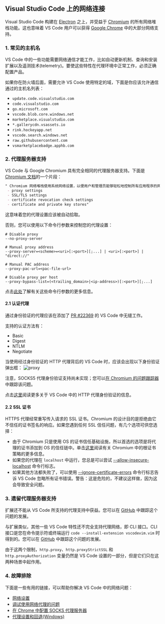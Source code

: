 <!--
 * @Author: haoluo
 * @Date: 2019-07-23 09:06:37
 * @LastEditors: haoluo
 * @LastEditTime: 2019-07-23 15:34:14
 * @Description: file Network
 -->

## Visual Studio Code 上的网络连接

Visual Studio Code 构建在 [Electron](https://electron.atom.io/) 之上，并受益于 [Chromium](https://www.chromium.org/) 的所有网络堆栈功能。这也意味着 VS Code 用户可以获得 [Google Chrome](https://www.google.com/chrome/index.html) 中的大部分网络支持。

### 1. 常见的主机名

VS Code 中的一些功能需要网络通信才能工作，比如自动更新机制、查询和安装扩展以及遥测技术(telemetry)。要使这些特性在代理环境中正常工作，必须正确配置产品。

如果你在防火墙后面，需要允许 VS Code 使用特定的域，下面是你应该允许通信通过的主机名列表：

- `update.code.visualstudio.com`
- `code.visualstudio.com`
- `go.microsoft.com`
- `vscode.blob.core.windows.net`
- `marketplace.visualstudio.com`
- `*.gallerycdn.vsassets.io`
- `rink.hockeyapp.net`
- `vscode.search.windows.net`
- `raw.githubusercontent.com`
- `vsmarketplacebadge.apphb.com`

### 2. 代理服务器支持

VS Code 与 Google Chromium 具有完全相同的代理服务器支持。下面是 [Chromium 文档](https://www.chromium.org/developers/design-documents/network-settings)的一个片段：

```md
" Chromium 网络堆栈使用系统网络设置，以便用户和管理员能够轻松地控制所有应用程序的网络设置。网络设置包括：
 - proxy settings
 - SSL/TLS settings
 - certificate revocation check settings
 - certificate and private key stores"
```

这意味着您的代理设置应该被自动拾取。

否则，您可以使用以下命令行参数来控制您的代理设置：

```shell
# Disable proxy
--no-proxy-server

# Manual proxy address
--proxy-server=<scheme>=<uri>[:<port>][;...] | <uri>[:<port>] | "direct://"

# Manual PAC address
--proxy-pac-url=<pac-file-url>

# Disable proxy per host
--proxy-bypass-list=(<trailing_domain>|<ip-address>)[:<port>][;...]
```

点击[此处](https://www.chromium.org/developers/design-documents/network-settings)了解有关这些命令行参数的更多信息。

#### 2.1 认证代理

通过身份验证的代理应该在添加了 [PR #22369](https://github.com/Microsoft/vscode/pull/22369) 的 VS Code 中无缝工作。

支持的认证方法有：

- Basic
- Digest
- NTLM
- Negotiate

当使用经过身份验证的 HTTP 代理背后的 VS Code 时，应该会出现以下身份验证弹出框：
![proxy](https://code.visualstudio.com/assets/docs/setup/network/proxy.png "proxy")

注意，SOCKS5 代理身份验证支持尚未实现；您可以[在 Chromium 的问题跟踪器](https://bugs.chromium.org/p/chromium/issues/detail?id=256785)中跟踪该问题。

点击[这里](https://www.chromium.org/developers/design-documents/http-authentication)阅读更多关于 VS Code 中的 HTTP 代理身份验证的信息。

#### 2.2 SSL 证书

HTTPS 代理经常重写传入请求的 SSL 证书。Chromium 的设计目的是拒绝由它不信任的证书签名的响应。如果您遇到任何 SSL 信任问题，有几个选项可供您选择：

- 由于 Chromium 只是使用 OS 的证书信任基础设施，所以首选的选项是将代理的证书添加到 OS 的信任链中。单击[这里](https://www.chromium.org/Home/chromium-security/root-ca-policy)阅读有关 Chromium 中的根证书策略的更多信息。
- 如果您的代理在 `localhost` 中运行，您总是可以尝试 [--allow-insecure-localhost](https://peter.sh/experiments/chromium-command-line-switches/#allow-insecure-localhost) 命令行标志。
- 如果其他方法都失败了，可以使用 [--ignore-certificate-errors](https://peter.sh/experiments/chromium-command-line-switches/#ignore-certificate-errors) 命令行标志告诉 VS Code 忽略所有证书错误。警告：这是危险的，不建议这样做，因为这会导致安全问题。

### 3. 遗留代理服务器支持

扩展还不能从 VS Code 所支持的代理支持中获益。您可以在 [GitHub](https://github.com/Microsoft/vscode/issues/12588) 中跟踪这个问题的发展。

与扩展类似，其他一些 VS Code 特性还不完全支持代理网络，即 CLI 接口。CLI 接口是您在命令提示符或终端运行 `code --install-extension vscodevim.vim` 时得到的。您可以在 [GitHub](https://github.com/Microsoft/vscode/issues/29910) 中跟踪这个问题的发展。

由于这两个限制，`http.proxy`、`http.proxyStrictSSL` 和 `http.proxyAuthorization` 变量仍然是 VS Code 设置的一部分，但是它们只在这两种场景中起作用。

### 4. 故障排除

下面是一些有用的链接，可以帮助你解决 VS Code 中的网络问题：

- [网络设置](https://www.chromium.org/developers/design-documents/network-settings)
- [调试使用网络代理的问题](https://www.chromium.org/developers/design-documents/network-stack/debugging-net-proxy)
- [在 Chrome 中配置 SOCKS 代理服务器](https://www.chromium.org/developers/design-documents/network-stack/socks-proxy)
- [代理设置和回退(Windows)](https://www.chromium.org/developers/design-documents/network-stack/proxy-settings-fallback)
